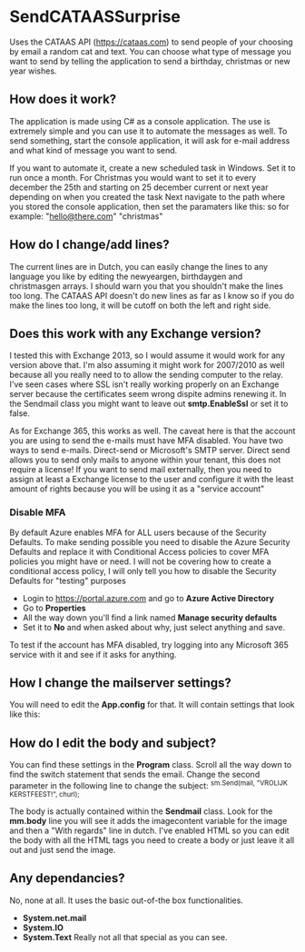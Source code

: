 # SendCATAASSurprise
Uses the CATAAS API (https://cataas.com) to send people of your choosing by email a random cat and text. 
You can choose what type of message you want to send by telling the application to send a birthday, christmas or new year wishes. 

## How does it work?
The application is made using C# as a console application. The use is extremely simple and you can use it to automate the messages as well.
To send something, start the console application, it will ask for e-mail address and what kind of message you want to send. 

If you want to automate it, create a new scheduled task in Windows. Set it to run once a month. For Christmas you would want to set it to every december the 25th and starting on 25 december current or next year depending on when you created the task
Next navigate to the path where you stored the console application, then set the paramaters like this: <emailaddress> <typeofmessage> so for example: "hello@there.com" "christmas"

## How do I change/add lines?
The current lines are in Dutch, you can easily change the lines to any language you like by editing the newyeargen, birthdaygen and christmasgen arrays.
I should warn you that you shouldn't make the lines too long. The CATAAS API doesn't do new lines as far as I know so if you do make the lines too long, it will be cutoff on both the left and right side. 

## Does this work with any Exchange version?
I tested this with Exchange 2013, so I would assume it would work for any version above that. 
I'm also assuming it might work for 2007/2010 as well because all you really need to to allow the sending computer to the relay.
I've seen cases where SSL isn't really working properly on an Exchange server because the certificates seem wrong dispite admins renewing it.
In the Sendmail class you might want to leave out **smtp.EnableSsl** or set it to false.

As for Exchange 365, this works as well. The caveat here is that the account you are using to send the e-mails must have MFA disabled. 
You have two ways to send e-mails. Direct-send or Microsoft's SMTP server.
Direct send allows you to send only mails to anyone within your tenant, this does not require a license!
If you want to send mail externally, then you need to assign at least a Exchange license to the user and configure it with the least amount of rights because you will be using it as a "service account"

### Disable MFA
By default Azure enables MFA for ALL users because of the Security Defaults. To make sending possible you need to disable the Azure Security Defaults and replace it with Conditional Access policies to cover MFA policies you might have or need. 
I will not be covering how to create a conditional access policy, I will only tell you how to disable the Security Defaults for "testing" purposes
- Login to https://portal.azure.com and go to **Azure Active Directory**
- Go to **Properties**
- All the way down you'll find a link named **Manage security defaults**
- Set it to **No** and when asked about why, just select anything and save.

To test if the account has MFA disabled, try logging into any Microsoft 365 service with it and see if it asks for anything. 

## How I change the mailserver settings?
You will need to edit the **App.config** for that. It will contain settings that look like this:
 <sup><appSettings>
    <add key="Host" value="<smtp server"/>
    <add key="Port" value="<smtp port>"/>
    <add key="FromEmail" value="<From Emailaddress>"/>
    <add key="FromEmailName" value="<Displayname E-mail> "/>
    <add key="Username" value="<email username>"/>
    <add key="Password" value="<email password"/>
  </appSettings></sup>
  
 ## How do I edit the body and subject?
You can find these settings in the **Program** class. 
Scroll all the way down to find the switch statement that sends the email. 
Change the second parameter in the following line to change the subject: <sup>sm.Send(mail, "VROLIJK KERSTFEEST!", churl);</sup>

The body is actually contained within the **Sendmail** class. Look for the **mm.body** line you will see it adds the imagecontent variable for the image and then a "With regards" line in dutch.
I've enabled HTML so you can edit the body with all the HTML tags you need to create a body or just leave it all out and just send the image. 

## Any dependancies?
No, none at all. It uses the basic out-of-the box functionalities. 
- **System.net.mail**
- **System.IO**
- **System.Text**
Really not all that special as you can see. 
